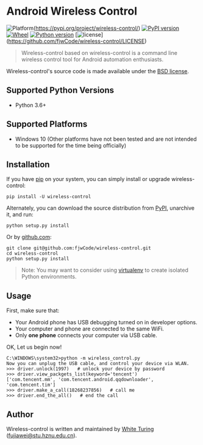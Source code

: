 # Android Wireless Control
![Platform](https://img.shields.io/badge/Platform-Windows-4BC51D.svg)(https://pypi.org/project/wireless-control/)
[![PyPI version](https://img.shields.io/pypi/v/wireless-control.svg)](https://pypi.org/project/wireless-control/)
[![Wheel](https://img.shields.io/pypi/wheel/wireless-control.svg)](https://pypi.org/project/wireless-control/)
[![Python version](https://img.shields.io/pypi/pyversions/wireless-control.svg)](https://pypi.org/project/wireless-control/)
[![license](https://img.shields.io/github/license/fjwCode/wireless-control.svg)] (https://github.com/fjwCode/wireless-control/LICENSE)

> Wireless-control based on wireless-control is a command line wireless control tool for Android automation enthusiasts. 

Wireless-control's source code is made available under the [BSD license](https://github.com/fjwCode/wireless-control/LICENSE).

## Supported Python Versions
* Python 3.6+

## Supported Platforms
* Windows 10 (Other platforms have not been tested and are not intended to be supported for the time being officially)

## Installation
If you have [pip](https://pip.pypa.io/) on your system, you can simply install or upgrade wireless-control:

    pip install -U wireless-control

Alternately, you can download the source distribution from [PyPI](https://badge.fury.io/py/wireless-control), unarchive it, and run:

    python setup.py install

Or by [github.com](https://github.com/fjwCode/wireless-control):

    git clone git@github.com:fjwCode/wireless-control.git
    cd wireless-control
    python setup.py install

> Note: You may want to consider using [virtualenv](http://www.virtualenv.org/) to create isolated Python environments.


## Usage

First, make sure that:

* Your Android phone has USB debugging turned on in developer options.
* Your computer and phone are connected to the same WiFi.
* Only **one phone** connects your computer via USB cable.

OK, Let us begin now!

    C:\WINDOWS\system32>python -m wireless_control.py
    Now you can unplug the USB cable, and control your device via WLAN.
    >>> driver.unlock(1997)   # unlock your device by password
    >>> driver.view_packgets_list(keyword='tencent')
    ['com.tencent.mm', 'com.tencent.android.qqdownloader', 'com.tencent.tim']
    >>> driver.make_a_call(18268237856)   # call me
    >>> driver.end_the_all()   # end the call


## Author

Wireless-control is written and maintained by [White Turing](https://github.com/fjwCode) (fujiawei@stu.hznu.edu.cn).